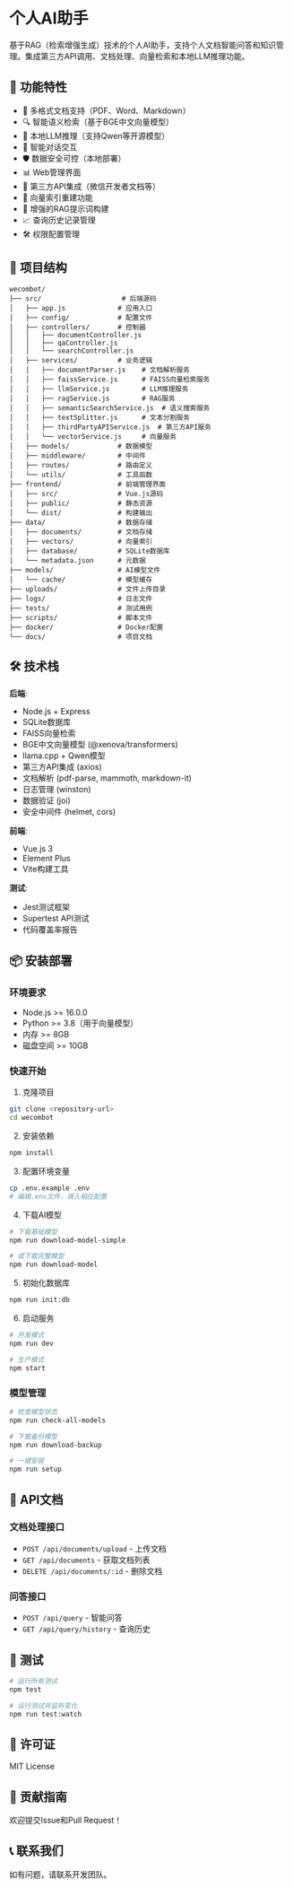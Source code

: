 # 个人AI助手

基于RAG（检索增强生成）技术的个人AI助手，支持个人文档智能问答和知识管理。集成第三方API调用、文档处理、向量检索和本地LLM推理功能。

## 🚀 功能特性

- 📄 多格式文档支持（PDF、Word、Markdown）
- 🔍 智能语义检索（基于BGE中文向量模型）
- 🤖 本地LLM推理（支持Qwen等开源模型）
- 💬 智能对话交互
- 🛡️ 数据安全可控（本地部署）
- 📊 Web管理界面
- 🔌 第三方API集成（微信开发者文档等）
- 🔄 向量索引重建功能
- 🎯 增强的RAG提示词构建
- 📈 查询历史记录管理
- 🛠️ 权限配置管理

## 📁 项目结构

```
wecombot/
├── src/                    # 后端源码
│   ├── app.js             # 应用入口
│   ├── config/            # 配置文件
│   ├── controllers/       # 控制器
│   │   ├── documentController.js
│   │   ├── qaController.js
│   │   └── searchController.js
│   ├── services/          # 业务逻辑
│   │   ├── documentParser.js    # 文档解析服务
│   │   ├── faissService.js      # FAISS向量检索服务
│   │   ├── llmService.js        # LLM推理服务
│   │   ├── ragService.js        # RAG服务
│   │   ├── semanticSearchService.js  # 语义搜索服务
│   │   ├── textSplitter.js      # 文本分割服务
│   │   ├── thirdPartyAPIService.js  # 第三方API服务
│   │   └── vectorService.js     # 向量服务
│   ├── models/            # 数据模型
│   ├── middleware/        # 中间件
│   ├── routes/            # 路由定义
│   └── utils/             # 工具函数
├── frontend/              # 前端管理界面
│   ├── src/               # Vue.js源码
│   ├── public/            # 静态资源
│   └── dist/              # 构建输出
├── data/                  # 数据存储
│   ├── documents/         # 文档存储
│   ├── vectors/           # 向量索引
│   ├── database/          # SQLite数据库
│   └── metadata.json      # 元数据
├── models/                # AI模型文件
│   └── cache/             # 模型缓存
├── uploads/               # 文件上传目录
├── logs/                  # 日志文件
├── tests/                 # 测试用例
├── scripts/               # 脚本文件
├── docker/                # Docker配置
└── docs/                  # 项目文档
```

## 🛠️ 技术栈

**后端**:
- Node.js + Express
- SQLite数据库
- FAISS向量检索
- BGE中文向量模型 (@xenova/transformers)
- llama.cpp + Qwen模型
- 第三方API集成 (axios)
- 文档解析 (pdf-parse, mammoth, markdown-it)
- 日志管理 (winston)
- 数据验证 (joi)
- 安全中间件 (helmet, cors)

**前端**:
- Vue.js 3
- Element Plus
- Vite构建工具

**测试**:
- Jest测试框架
- Supertest API测试
- 代码覆盖率报告

## 📦 安装部署

### 环境要求
- Node.js >= 16.0.0
- Python >= 3.8（用于向量模型）
- 内存 >= 8GB
- 磁盘空间 >= 10GB

### 快速开始

1. 克隆项目
```bash
git clone <repository-url>
cd wecombot
```

2. 安装依赖
```bash
npm install
```

3. 配置环境变量
```bash
cp .env.example .env
# 编辑.env文件，填入相应配置
```

4. 下载AI模型
```bash
# 下载基础模型
npm run download-model-simple

# 或下载完整模型
npm run download-model
```

5. 初始化数据库
```bash
npm run init:db
```

6. 启动服务
```bash
# 开发模式
npm run dev

# 生产模式
npm start
```

### 模型管理

```bash
# 检查模型状态
npm run check-all-models

# 下载备份模型
npm run download-backup

# 一键安装
npm run setup
```

## 📖 API文档

### 文档处理接口

- `POST /api/documents/upload` - 上传文档
- `GET /api/documents` - 获取文档列表
- `DELETE /api/documents/:id` - 删除文档

### 问答接口

- `POST /api/query` - 智能问答
- `GET /api/query/history` - 查询历史

## 🧪 测试

```bash
# 运行所有测试
npm test

# 运行测试并监听变化
npm run test:watch
```

## 📄 许可证

MIT License

## 🤝 贡献指南

欢迎提交Issue和Pull Request！

## 📞 联系我们

如有问题，请联系开发团队。
